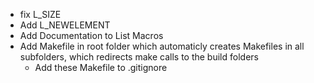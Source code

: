 - fix L\_SIZE
- Add L\_NEWELEMENT
- Add Documentation to List Macros
- Add Makefile in root folder which automaticly creates Makefiles in all subfolders, which redirects make calls to the build folders
    - Add these Makefile to .gitignore
